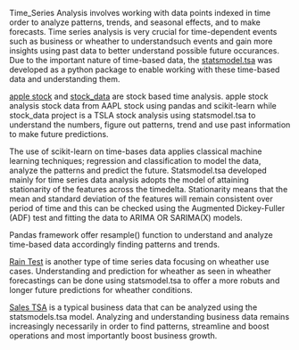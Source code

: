 Time_Series Analysis involves working with data points indexed in time order to analyze patterns, trends, and seasonal effects, and to make forecasts. 
Time series analysis is very crucial for time-dependent events such as business or wheather to understandsuch events and gain more insights using past data to better understand possible future occurances. 
Due to the important nature of time-based data, the [statsmodel.tsa](https://www.statsmodels.org/stable/tsa.html) was developed as a python package to enable working with these time-based data 
and understanding them.

[apple stock]() and [stock_data]() are stock based time analysis. apple stock analysis stock data from AAPL stock using pandas and scikit-learn while stock_data project is a TSLA stock analysis using statsmodel.tsa
to understand the numbers, figure out patterns, trend and use past information to make future predictions.

The use of scikit-learn on time-bases data applies classical machine learning techniques; regression and classification to model the data, analyze the patterns and predict the future.
Statsmodel.tsa developed mainly for time series data analysis adopts the model of attaining stationarity of the features across the timedelta. Stationarity means that the mean and standard deviation of the 
features will remain consistent over period of time and this can be checked using the Augmented Dickey-Fuller (ADF) test and fitting the data to ARIMA OR SARIMA(X) models.

Pandas framework offer resample() function to understand and analyze time-based data accordingly finding patterns and trends.

[Rain Test]() is another type of time series data focusing on wheather use cases. Understanding and prediction for wheather as seen in wheather forecastings can be done using statsmodel.tsa to offer a
more robuts and longer future predictions for wheather conditions.

[Sales TSA]() is a typical business data that can be analyzed using the statsmodels.tsa model. Analyzing and understanding business data remains increasingly necessarily in order to find patterns,
streamline and boost operations and most importantly boost business growth.
